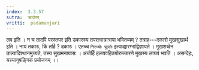 ```yaml
---
index:  3.3.57
sutra:  ऋदोरप्
vritti:  padamanjari
---
```


लव इति । न च तादपि परस्तपर इति उकारस्य तपरत्वान्नात्रापा भवितव्यम् ? तत्राह---दकारो मुखसुखार्थ इति । नायं तकारः, किं तर्हि ? दकारः । एतच्च `निरभ्योः पूल्वोः` इत्याद्यारम्भाद्विज्ञायते । मुखशब्देन ताल्वादिश्थानमुच्यते, तस्य सुखमनायासः । अचोर्हि हल्व्यवहितयोरुच्चारणे मुखस्य लाघवं भवति । असन्देहः, यस्यानुषङ्गिकं प्रयोजनम् ।।
